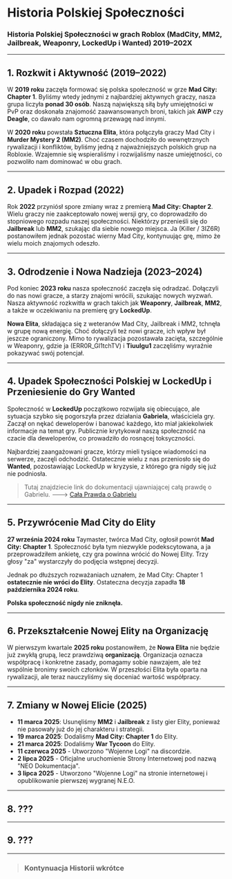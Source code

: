 # Historia Polskiej Społeczności

### Historia Polskiej Społeczności w grach Roblox (MadCity, MM2, Jailbreak, Weaponry, LockedUp i Wanted) 2019–202X

---

## 1. Rozkwit i Aktywność (2019–2022)

W **2019 roku** zaczęła formować się polska społeczność w grze **Mad City: Chapter 1**. Byliśmy wtedy jednymi z najbardziej aktywnych graczy, nasza grupa liczyła **ponad 30 osób**. Naszą największą siłą były umiejętności w PvP oraz doskonała znajomość zaawansowanych broni, takich jak **AWP** czy **Deagle**, co dawało nam ogromną przewagę nad innymi.

W **2020 roku** powstała **Sztuczna Elita**, która połączyła graczy Mad City i **Murder Mystery 2 (MM2)**. Choć czasem dochodziło do wewnętrznych rywalizacji i konfliktów, byliśmy jedną z najważniejszych polskich grup na Robloxie. Wzajemnie się wspieraliśmy i rozwijaliśmy nasze umiejętności, co pozwoliło nam dominować w obu grach.

---

## 2. Upadek i Rozpad (2022)

Rok **2022** przyniósł spore zmiany wraz z premierą **Mad City: Chapter 2**. Wielu graczy nie zaakceptowało nowej wersji gry, co doprowadziło do stopniowego rozpadu naszej społeczności. Niektórzy przenieśli się do **Jailbreak** lub **MM2**, szukając dla siebie nowego miejsca. Ja (Killer / 3IZ6R) postanowiłem jednak pozostać wierny Mad City, kontynuując grę, mimo że wielu moich znajomych odeszło.

---

## 3. Odrodzenie i Nowa Nadzieja (2023–2024)

Pod koniec **2023 roku** nasza społeczność zaczęła się odradzać. Dołączyli do nas nowi gracze, a starzy znajomi wrócili, szukając nowych wyzwań. Nasza aktywność rozkwitła w grach takich jak **Weaponry**, **Jailbreak**, **MM2**, a także w oczekiwaniu na premierę gry **LockedUp**.

**Nowa Elita**, składająca się z weteranów Mad City, Jailbreak i MM2, tchnęła w grupę nową energię. Choć dołączyli też nowi gracze, ich wpływ był jeszcze ograniczony. Mimo to rywalizacja pozostawała zacięta, szczególnie w Weaponry, gdzie ja (ERR0R_Gl1tchTV) i **Tiuulgu1** zaczęliśmy wyraźnie pokazywać swój potencjał.

---

## 4. Upadek Społeczności Polskiej w LockedUp i Przeniesienie do Gry Wanted

Społeczność w **LockedUp** początkowo rozwijała się obiecująco, ale sytuacja szybko się pogorszyła przez działania **Gabriela**, właściciela gry. Zaczął on nękać deweloperów i banować każdego, kto miał jakiekolwiek informacje na temat gry. Publicznie krytykował naszą społeczność na czacie dla deweloperów, co prowadziło do rosnącej toksyczności.

Najbardziej zaangażowani gracze, którzy mieli tysiące wiadomości na serwerze, zaczęli odchodzić. Ostatecznie wielu z nas przeniosło się do **Wanted**, pozostawiając LockedUp w kryzysie, z którego gra nigdy się już nie podniosła.

> Tutaj znajdziecie link do dokumentacji ujawniającej całą prawdę o Gabrielu. ---> [Cała Prawda o Gabrielu](https://docs.google.com/document/d/1orCE_iife5NufKLoYdax3wQv5tY0tK1GcnFElp4xbCY/edit?usp=sharing)

---

## 5. Przywrócenie Mad City do Elity

**27 września 2024 roku** Taymaster, twórca Mad City, ogłosił powrót **Mad City: Chapter 1**. Społeczność była tym niezwykle podekscytowana, a ja przeprowadziłem ankietę, czy gra powinna wrócić do Nowej Elity. Trzy głosy "za" wystarczyły do podjęcia wstępnej decyzji.

Jednak po dłuższych rozważaniach uznałem, że Mad City: Chapter 1 **ostatecznie nie wróci do Elity**. Ostateczna decyzja zapadła **18 października 2024 roku**.

**Polska społeczność nigdy nie zniknęła.**

---

## 6. Przekształcenie Nowej Elity na Organizację

W pierwszym kwartale **2025 roku** postanowiłem, że **Nowa Elita** nie będzie już zwykłą grupą, lecz prawdziwą **organizacją**. Organizacja oznacza współpracę i konkretne zasady, pomagamy sobie nawzajem, ale też wspólnie bronimy swoich członków. W przeszłości Elita była oparta na rywalizacji, ale teraz nauczyliśmy się doceniać wartość współpracy.

---

## 7. Zmiany w Nowej Elicie (2025)

* **11 marca 2025**: Usunęliśmy **MM2** i **Jailbreak** z listy gier Elity, ponieważ nie pasowały już do jej charakteru i strategii.
* **19 marca 2025**: Dodaliśmy **Mad City: Chapter 1** do Elity.
* **21 marca 2025**: Dodaliśmy **War Tycoon** do Elity.
* **11 czerwca 2025** - Utworzono "Wojenne Logi" na discordzie.
* **2 lipca 2025** - Oficjalne uruchomienie Strony Internetowej pod nazwą "NEO Dokumentacja".
* **3 lipca 2025** - Utworzono "Wojenne Logi" na stronie internetowej i opublikowanie pierwszej wygranej N.E.O.

---

## 8. ???

---

## 9. ???

---

> ### Kontynuacja Historii wkrótce